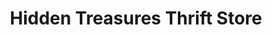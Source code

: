 ---
title: "Hidden Treasures Thrift Store"
url: /saint-anthony/hidden-treasures-thrift-store/
shop: supermarket
---